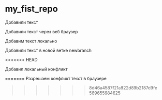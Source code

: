 ﻿# my_fist_repo

Добавили текст

Добавили текст через веб браузер

Добавим текст локально

Добавили текст в новой ветке newbranch

<<<<<<< HEAD


Добавил локальный конфликт

=======
Разрешаем конфликт текст в браузере
>>>>>>> 8d46a4587f21a822d89b2187d9fe569655684625
